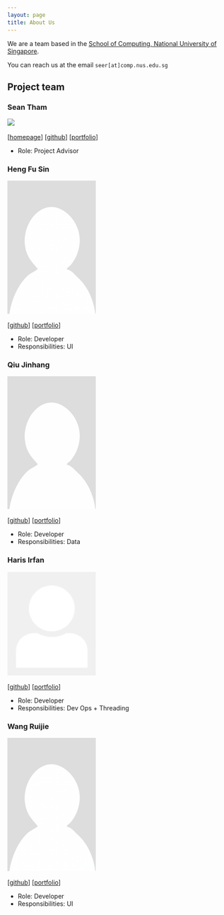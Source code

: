 ```yaml
---
layout: page
title: About Us
---
```


We are a team based in the [School of Computing, National University of Singapore](https://www.comp.nus.edu.sg).

You can reach us at the email `seer[at]comp.nus.edu.sg`

## Project team

### Sean Tham

<img src="images/seantham21.png" width="200px">

[[homepage](http://www.comp.nus.edu.sg/~damithch)]
[[github](https://github.com/seantham21)]
[[portfolio](team/johndoe.md)]

* Role: Project Advisor

### Heng Fu Sin

<img src="images/fusin02.png" width="200px">

[[github](http://github.com/fusin02)]
[[portfolio](team/johndoe.md)]

* Role: Developer
* Responsibilities: UI

### Qiu Jinhang

<img src="images/jhqiu21.png" width="200px">

[[github](https://github.com/jhqiu21)] [[portfolio](team/johndoe.md)]

* Role: Developer
* Responsibilities: Data

### Haris Irfan

<img src="images/Haris-Irfan.png" width="200px">

[[github](http://github.com/Haris-Irfan)]
[[portfolio](team/johndoe.md)]

* Role: Developer
* Responsibilities: Dev Ops + Threading

### Wang Ruijie

<img src="images/wrjgold.png" width="200px">

[[github](http://github.com/wrjgold)]
[[portfolio](team/johndoe.md)]

* Role: Developer
* Responsibilities: UI
